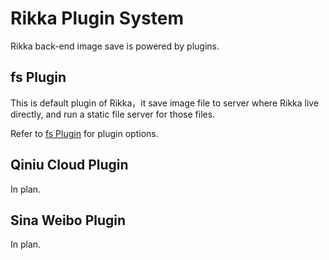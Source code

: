 # Rikka Plugin System

Rikka back-end image save is powered by plugins.

## fs Plugin

This is default plugin of Rikka，it save image file to server where Rikka live directly, and run a static file server for those files.

Refer to [fs Plugin][fs-doc] for plugin options.

## Qiniu Cloud Plugin

In plan.

## Sina Weibo Plugin

In plan.

[fs-doc]: https://github.com/7sDream/rikka/tree/master/plugins/fs
